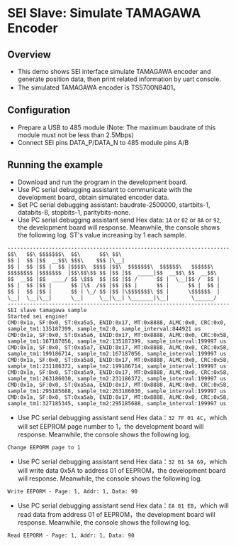 # SEI Slave: Simulate TAMAGAWA Encoder

## Overview

- This demo shows SEI interface simulate TAMAGAWA encoder and generate position data, then print related information by uart console.
- The simulated TAMAGAWA encoder is TS5700N8401。

## Configuration

- Prepare a USB to 485 module (Note: The maximum baudrate of this module must not be less than 2.5Mbps)
- Connect SEI pins DATA_P/DATA_N to 485 module pins A/B

## Running the example

- Download and run the program in the development board.
- Use PC serial debugging assistant to communicate with the development board, obtain simulated encoder data.
- Set PC serial debugging assistant: baudrate-2500000, startbits-1, databits-8, stopbits-1, paritybits-none.
- Use PC serial debugging assistant send Hex data: `1A` or `02` or `8A` or `92`, the development board will response. Meanwhile, the console shows the following log. ST's value increasing by 1 each sample.

```console
----------------------------------------------------------------------
$$\   $$\ $$$$$$$\  $$\      $$\ $$\
$$ |  $$ |$$  __$$\ $$$\    $$$ |\__|
$$ |  $$ |$$ |  $$ |$$$$\  $$$$ |$$\  $$$$$$$\  $$$$$$\   $$$$$$\
$$$$$$$$ |$$$$$$$  |$$\$$\$$ $$ |$$ |$$  _____|$$  __$$\ $$  __$$\
$$  __$$ |$$  ____/ $$ \$$$  $$ |$$ |$$ /      $$ |  \__|$$ /  $$ |
$$ |  $$ |$$ |      $$ |\$  /$$ |$$ |$$ |      $$ |      $$ |  $$ |
$$ |  $$ |$$ |      $$ | \_/ $$ |$$ |\$$$$$$$\ $$ |      \$$$$$$  |
\__|  \__|\__|      \__|     \__|\__| \_______|\__|       \______/
----------------------------------------------------------------------
SEI slave tamagawa sample
Started sei engine!
CMD:0x1a, SF:0x0, ST:0xa5a5, ENID:0x17, MT:0x8888, ALMC:0x0, CRC:0x0, sample_tm1:135187399, sample_tm2:0, sample_interval:844921 us
CMD:0x1a, SF:0x0, ST:0xa5a6, ENID:0x17, MT:0x8888, ALMC:0x0, CRC:0x58, sample_tm1:167187056, sample_tm2:135187399, sample_interval:199997 us
CMD:0x1a, SF:0x0, ST:0xa5a7, ENID:0x17, MT:0x8888, ALMC:0x0, CRC:0x58, sample_tm1:199186714, sample_tm2:167187056, sample_interval:199997 us
CMD:0x1a, SF:0x0, ST:0xa5a8, ENID:0x17, MT:0x8888, ALMC:0x0, CRC:0x58, sample_tm1:231186372, sample_tm2:199186714, sample_interval:199997 us
CMD:0x1a, SF:0x0, ST:0xa5a9, ENID:0x17, MT:0x8888, ALMC:0x0, CRC:0x58, sample_tm1:263186030, sample_tm2:231186372, sample_interval:199997 us
CMD:0x1a, SF:0x0, ST:0xa5aa, ENID:0x17, MT:0x8888, ALMC:0x0, CRC:0x58, sample_tm1:295185688, sample_tm2:263186030, sample_interval:199997 us
CMD:0x1a, SF:0x0, ST:0xa5ab, ENID:0x17, MT:0x8888, ALMC:0x0, CRC:0x58, sample_tm1:327185345, sample_tm2:295185688, sample_interval:199997 us
```

- Use PC serial debugging assistant send Hex data：`32 7F 01 4C`，which will set EEPROM page number to 1，the development board will response. Meanwhile, the console shows the following log.
```
Change EEPORM page to 1
```

- Use PC serial debugging assistant send Hex data：`32 01 5A 69`，which will write data 0x5A to address 01 of EEPROM，the development board will response. Meanwhile, the console shows the following log.
```
Write EEPORM - Page: 1, Addr: 1, Data: 90
```

- Use PC serial debugging assistant send Hex data：`EA 01 EB`，which will read data from address 01 of EEPROM，the development board will response. Meanwhile, the console shows the following log.
```
Read EEPORM - Page: 1, Addr: 1, Data: 90
```

